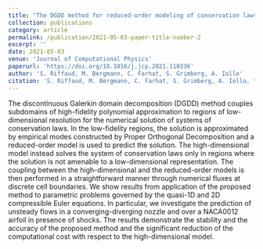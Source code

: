```yaml
---
title: "The DGDD method for reduced-order modeling of conservation laws"
collection: publications
category: article
permalink: /publication/2021-05-03-paper-title-number-2
excerpt: ''
date: 2021-05-03
venue: 'Journal of Computational Physics'
paperurl: 'https://doi.org/10.1016/j.jcp.2021.110336'
author: 'S. Riffaud, M. Bergmann, C. Farhat, S. Grimberg, A. Iollo'
citation: 'S. Riffaud, M. Bergmann, C. Farhat, S. Grimberg, A. Iollo, "The DGDD method for the reduced-order modeling of conservation laws", <i>Journal of Computational Physics</i> <b>437</b> (2021), p. 110336.'
---
```

The discontinuous Galerkin domain decomposition (DGDD) method couples subdomains of high-fidelity polynomial approximation to regions of low-dimensional resolution for the numerical solution of systems of conservation laws. In the low-fidelity regions, the solution is approximated by empirical modes constructed by Proper Orthogonal Decomposition and a reduced-order model is used to predict the solution. The high-dimensional model instead solves the system of conservation laws only in regions where the solution is not amenable to a low-dimensional representation. The coupling between the high-dimensional and the reduced-order models is then performed in a straightforward manner through numerical fluxes at discrete cell boundaries. We show results from application of the proposed method to parametric problems governed by the quasi-1D and 2D compressible Euler equations. In particular, we investigate the prediction of unsteady flows in a converging-diverging nozzle and over a NACA0012 airfoil in presence of shocks. The results demonstrate the stability and the accuracy of the proposed method and the significant reduction of the computational cost with respect to the high-dimensional model.
